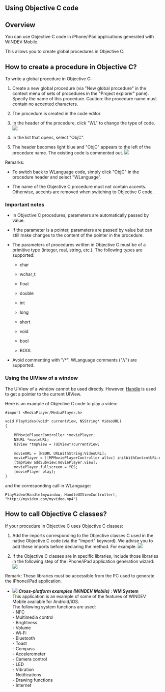 


## Using Objective C code
			



<a name="NOTE1"></a>
<a name="NOTE1_1"></a>


## Overview
<a name="overview_ELTTEXTE000137"></a>
You can use Objective C code in iPhone/iPad applications generated with WINDEV Mobile. 

This allows you to create global procedures in Objective C.

<a name="NOTE2"></a>
<a name="NOTE2_1"></a>


## How to create a procedure in Objective C?
<a name="how_create_procedure_objective_ELTTEXTE000161"></a>
To write a global procedure in Objective C: 

1. Create a new global procedure (via "New global procedure" in the context menu of sets of procedures in the "Project explorer" pane). Specify the name of this procedure.
	Caution: the procedure name must contain no accented characters. 

2. The procedure is created in the code editor. 

3. In the header of the procedure, click "WL" to change the type of code. 
![](https://doc.pcsoft.fr/en-US/images/image.awp?langid=3&name=IOS_Code_WL.gif)


4. In the list that opens, select "ObjC". 

5. The header becomes light blue and "ObjC" appears to the left of the procedure name. The existing code is commented out. 
![](https://doc.pcsoft.fr/en-US/images/image.awp?langid=3&name=IOS_Code.gif)





Remarks: 

- To switch back to WLanguage code, simply click "ObjC" in the procedure header and select "WLanguage".

- The name of the Objective C procedure must not contain accents. Otherwise, accents are removed when switching to Objective C code. 



<a name="NOTE2_2"></a>


### Important notes
<a name="important_notes_ELTPARAGRAPHE000040"></a>

- In Objective C procedures, parameters are automatically passed by value.

- If the parameter is a pointer, parameters are passed by value but can still make changes to the content of the pointer in the procedure. 

- The parameters of procedures written in Objective C must be of a primitive type (integer, real, string, etc.). The following types are supported: 

	- char

	- wchar_t

	- float

	- double

	- int

	- long

	- short

	- void

	- bool

	- BOOL




- Avoid commenting with "/\*". WLanguage comments ("//") are supported. 



<a name="NOTE2_3"></a>


### Using the UIView of a window
<a name="using_the_uiview_window_ELTPARAGRAPHE000061"></a>

The UIView of a window cannot be used directly. However, [Handle](../WDLang1/3015005.md) is used to get a pointer to the current UIView. 

Here is an example of Objective C code to play a video: 


```txt
#import <MediaPlayer/MediaPlayer.h>

void PlayVideo(void* currentView, NSString* VideoURL)
{
    
	MPMoviePlayerController *moviePlayer;
	NSURL *movieURL;
	UIView *tmpView = (UIView*)currentView;
    
	movieURL = [NSURL URLWithString:VideoURL];
	moviePlayer = [[MPMoviePlayerController alloc] initWithContentURL:movieURL];
	[tmpView addSubview:moviePlayer.view];
	moviePlayer.fullscreen = YES;
	[moviePlayer play];
}
```


and the corresponding call in WLanguage: 


```wl
PlayVideo(Handle(mywindow, HandleUIViewController), "http://myvideo.com/myvideo.mp4")
```


<a name="NOTE3"></a>
<a name="NOTE3_1"></a>


## How to call Objective C classes?
<a name="how_call_objective_classes_ELTTEXTE000197"></a>
If your procedure in Objective C uses Objective C classes: 

1. Add the imports corresponding to the Objective classes C used in the native Objective C code (via the "Import" keyword). We advise you to add these imports before declaring the method. For example: 
![](https://doc.pcsoft.fr/en-US/images/image.awp?langid=3&name=IOS_Code_Obj.gif)


2. If the Objective C classes are in specific libraries, include those libraries in the following step of the iPhone/iPad application generation wizard: 
![](https://doc.pcsoft.fr/en-US/images/image.awp?langid=3&name=IOS_Librairie_ext.gif&type=thumb)





Remark: These libraries must be accessible from the PC used to generate the iPhone/iPad application. 


- ![](https://doc.pcsoft.fr/en-US/images/image.awp?langid=3&name=WMSystem.gif) ***Cross-platform examples (WINDEV Mobile)*** : **WM System** <br>This application is an example of some of the features of WINDEV Mobile available for Android/iOS.<br>The following system functions are used: <br>- NFC<br>- Multimedia control<br>- Brightness<br>- Volume<br>- Wi-Fi<br>- Bluetooth<br>- Toast<br>- Compass<br>- Accelerometer<br>- Camera control<br>- LED<br>- Vibration<br>- Notifications<br>- Drawing functions<br>- Internet



